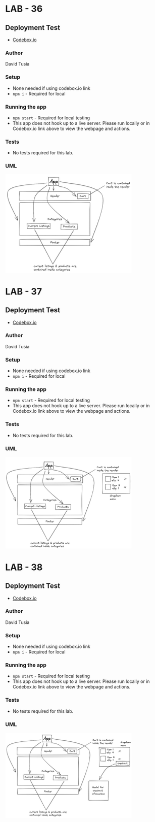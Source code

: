 # LAB - 36

## Deployment Test

- [Codebox.io](https://codesandbox.io/p/github/dftjr/storefront/main?file=%2FREADME.md)

### Author

David Tusia

### Setup

- None needed if using codebox.io link
- <code>npm i</code> - Required for local

### Running the app
- <code>npm start</code> - Required for local testing
- This app does not hook up to a live server. Please run locally or in Codebox.io link above to view the webpage and actions.

### Tests

- No tests required for this lab.

### UML

<img src="./img/lab-36-uml.jpg" alt="UML Image" width="400"/>

# LAB - 37

## Deployment Test

- [Codebox.io](https://codesandbox.io/p/github/dftjr/storefront/main?file=%2FREADME.md)

### Author

David Tusia

### Setup

- None needed if using codebox.io link
- <code>npm i</code> - Required for local

### Running the app
- <code>npm start</code> - Required for local testing
- This app does not hook up to a live server. Please run locally or in Codebox.io link above to view the webpage and actions.

### Tests

- No tests required for this lab.

### UML

<img src="./img/lab-37-uml.jpg" alt="UML Testing Image" width="400"/>

# LAB - 38

## Deployment Test

- [Codebox.io](https://codesandbox.io/p/github/dftjr/storefront/main?file=%2FREADME.md)

### Author

David Tusia

### Setup

- None needed if using codebox.io link
- <code>npm i</code> - Required for local

### Running the app
- <code>npm start</code> - Required for local testing
- This app does not hook up to a live server. Please run locally or in Codebox.io link above to view the webpage and actions.

### Tests

- No tests required for this lab.

### UML

<img src="./img/lab-38-uml.jpg" alt="UML Testing Image" width="400"/>